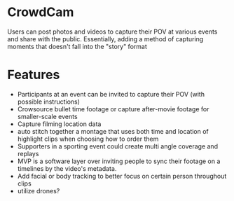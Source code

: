 # CrowdCam
Users can post photos and videos to capture their POV at various events and share with the public. Essentially, adding a method of capturing moments that doesn't fall into the "story" format

# Features

- Participants at an event can be invited to capture their POV (with possible instructions)
- Crowsource bullet time footage or capture after-movie footage for smaller-scale events
- Capture filming location data
- auto stitch together a montage that uses both time and location of highlight clips when choosing how to order them
- Supporters in a sporting event could create multi angle coverage and replays
- MVP is a software layer over inviting people to sync their footage on a timelines by the video's metadata. 
- Add facial or body tracking to better focus on certain person throughout clips
- utilize drones?
